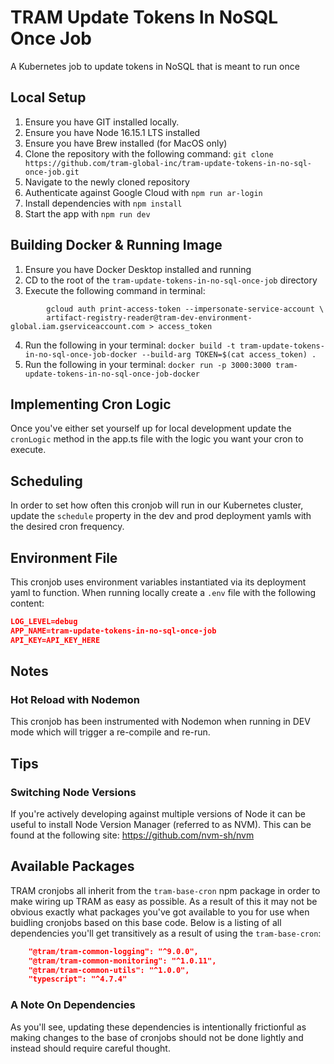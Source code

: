 # TRAM Update Tokens In NoSQL Once Job

A Kubernetes job to update tokens in NoSQL that is meant to run once

## Local Setup

1. Ensure you have GIT installed locally.
2. Ensure you have Node 16.15.1 LTS installed
3. Ensure you have Brew installed (for MacOS only)
4. Clone the repository with the following command: `git clone https://github.com/tram-global-inc/tram-update-tokens-in-no-sql-once-job.git`
5. Navigate to the newly cloned repository
6. Authenticate against Google Cloud with `npm run ar-login`
7. Install dependencies with `npm install`
8. Start the app with `npm run dev`

## Building Docker & Running Image

1. Ensure you have Docker Desktop installed and running
2. CD to the root of the `tram-update-tokens-in-no-sql-once-job` directory
3. Execute the following command in terminal:
```shell
        gcloud auth print-access-token --impersonate-service-account \
        artifact-registry-reader@tram-dev-environment-global.iam.gserviceaccount.com > access_token
```
4. Run the following in your terminal: `docker build -t tram-update-tokens-in-no-sql-once-job-docker --build-arg TOKEN=$(cat access_token) .`
5. Run the following in your terminal: `docker run -p 3000:3000 tram-update-tokens-in-no-sql-once-job-docker`

## Implementing Cron Logic

Once you've either set yourself up for local development update the `cronLogic` method in the app.ts file with the logic
you want your cron to execute.

## Scheduling

In order to set how often this cronjob will run in our Kubernetes cluster, update the `schedule` property in the dev and
prod deployment yamls with the desired cron frequency.

## Environment File

This cronjob uses environment variables instantiated via its deployment yaml to function. When running locally
create a `.env` file with the following content:

```json
LOG_LEVEL=debug
APP_NAME=tram-update-tokens-in-no-sql-once-job
API_KEY=API_KEY_HERE
```
## Notes

### Hot Reload with Nodemon

This cronjob has been instrumented with Nodemon when running in DEV mode which will trigger a re-compile and re-run.

## Tips

### Switching Node Versions

If you're actively developing against multiple versions of Node it
can be useful to install Node Version Manager (referred to as NVM).
This can be found at the following site: https://github.com/nvm-sh/nvm

## Available Packages
TRAM cronjobs all inherit from the `tram-base-cron` npm package in order to make wiring up TRAM as easy as possible. 
As a result of this it may not be obvious exactly what packages you've got available to you for use when buidling
cronjobs based on this base code. Below is a listing of all dependencies you'll get transitively as a result of using 
the `tram-base-cron`:

```json
    "@tram/tram-common-logging": "^9.0.0",
    "@tram/tram-common-monitoring": "^1.0.11",
    "@tram/tram-common-utils": "^1.0.0",
    "typescript": "^4.7.4"
```
### A Note On Dependencies
As you'll see, updating these dependencies is intentionally frictionful as making changes to the base of cronjobs should not
be done lightly and instead should require careful thought.
